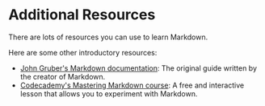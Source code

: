 <h1 class="page-header">Additional Resources</h1>

<p class="lead">There are lots of resources you can use to learn Markdown.</p>

Here are some other introductory resources:

- [John Gruber's Markdown documentation](https://daringfireball.net/projects/markdown/): The original guide written by the creator of Markdown.
- [Codecademy's Mastering Markdown course](https://www.codecademy.com/courses/web-intermediate-en-Bw3bg/0/1): A free and interactive lesson that allows you to experiment with Markdown.

